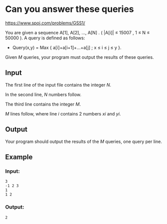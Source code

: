 # Can you answer these queries

https://www.spoj.com/problems/GSS1/

You are given a sequence A[1], A[2], ..., A[N] . ( |A[i]| ≤ 15007 , 1 ≤ N ≤ 50000 ). A query is defined as follows:

- Query(x,y) = Max { a[i]+a[i+1]+...+a[j] ; x ≤ i ≤ j ≤ y }.

Given _M_ queries, your program must output the results of these queries.

## Input
The first line of the input file contains the integer _N_.

In the second line, _N_ numbers follow.

The third line contains the integer _M_.

_M_ lines follow, where line _i_ contains 2 numbers _xi_ and _yi_.

## Output
Your program should output the results of the _M_ queries, one query per line.

## Example

### Input:
    3
    -1 2 3
    1
    1 2

### Output:
    2

